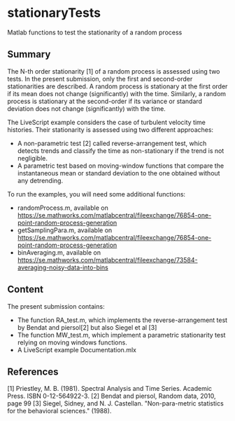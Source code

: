 # stationaryTests
Matlab functions to test the stationarity of a random process

## Summary
The N-th order stationarity [1] of a random process is assessed using two tests. In the present submission, only the first and second-order stationarities are described. A random process is stationary at the first order if its mean does not change (significantly) with the time. Similarly, a random process is stationary at the second-order if its variance or standard deviation does not change (significantly) with the time. 

The LiveScript example considers the case of turbulent velocity time histories. Their stationarity is assessed using two different approaches:
  - A non-parametric test [2] called reverse-arrangement test, which detects trends and classify the time as non-stationary if the trend is not negligible.
  - A parametric test based on moving-window functions that compare the instantaneous mean or standard deviation to the one obtained without any detrending.

To run the examples, you will need some additional functions:

  - randomProcess.m, available on https://se.mathworks.com/matlabcentral/fileexchange/76854-one-point-random-process-generation 
  - getSamplingPara.m, available on https://se.mathworks.com/matlabcentral/fileexchange/76854-one-point-random-process-generation 
  - binAveraging.m, available on https://se.mathworks.com/matlabcentral/fileexchange/73584-averaging-noisy-data-into-bins  


## Content
The present submission contains:
  - The function RA_test.m, which implements the reverse-arrangement test by Bendat and piersol[2] but also  Siegel et al [3]
  - The function MW_test.m, which implement a parametric stationarity test relying on moving windows functions.
  - A LiveScript example Documentation.mlx

## References

[1] Priestley, M. B. (1981). Spectral Analysis and Time Series. Academic Press. ISBN 0-12-564922-3.
[2] Bendat and piersol, Random data, 2010, page 99
[3] Siegel, Sidney, and N. J. Castellan. "Non-para-metric statistics for the behavioral sciences." (1988).
